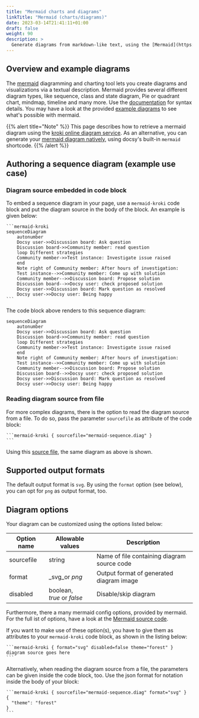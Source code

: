 ```yaml
---
title: "Mermaid charts and diagrams"
linkTitle: "Mermaid (charts/diagrams)"
date: 2023-03-14T21:41:11+01:00
draft: false
weight: 90
description: >
  Generate diagrams from markdown-like text, using the [Mermaid](https://mermaid.js.org/) diagramming and charting tool.
---
```


## Overview and example diagrams

The [mermaid](https://mermaid.js.org) diagramming and charting tool lets you create diagrams and visualizations via a textual description. Mermaid provides several different diagram types, like sequence, class and state diagram, Pie or quadrant chart, mindmap, timeline and many more. Use the [documentation](https://mermaid.js.org/intro/) for syntax details.
You may have a look at the provided [example diagrams](https://mermaid.js.org/syntax/examples.html) to see what's possible with mermaid.

{{% alert title="Note" %}}
This page describes how to retrieve a mermaid diagram using the [kroki online diagram service](https://kroki.io). As an alternative, you can generate your [mermaid diagram natively](/docs/adding-content/diagrams/mermaid/), using docsy's built-in `mermaid` shortcode.
{{% /alert %}}

## Authoring a sequence diagram (example use case)

### Diagram source embedded in code block

To embed a sequence diagram in your page, use a `mermaid-kroki` code block and put the diagram source in the body of the block. An example is given below:

````
```mermaid-kroki
sequenceDiagram
    autonumber
    Docsy user->>Discussion board: Ask question
    Discussion board->>Community member: read question
    loop Different strategies
    Community member->>Test instance: Investigate issue raised 
    end
    Note right of Community member: After hours of investigation:
    Test instance-->>Community member: Come up with solution
    Community member-->>Discussion board: Propose solution
    Discussion board-->>Docsy user: check proposed solution
    Docsy user->>Discussion board: Mark question as resolved
    Docsy user->>Docsy user: Being happy
```
````

The code block above renders to this sequence diagram:

```mermaid-kroki
sequenceDiagram
    autonumber
    Docsy user->>Discussion board: Ask question
    Discussion board->>Community member: read question
    loop Different strategies
    Community member->>Test instance: Investigate issue raised 
    end
    Note right of Community member: After hours of investigation:
    Test instance-->>Community member: Come up with solution
    Community member-->>Discussion board: Propose solution
    Discussion board-->>Docsy user: check proposed solution
    Docsy user->>Discussion board: Mark question as resolved
    Docsy user->>Docsy user: Being happy
```

### Reading diagram source from file

For more complex diagrams, there is the option to read the diagram source from a file. To do so, pass the parameter `sourcefile` as attribute of the code block:

````
```mermaid-kroki { sourcefile="mermaid-sequence.diag" }
```
````

Using this [source file](mermaid-sequence.diag), the same diagram as above is shown.

## Supported output formats

The default output format is `svg`. By using the `format` option (see below), you can opt for `png` as output format, too. 

## Diagram options

Your diagram can be customized using the options listed below: 

| Option name     | Allowable values                                  | Description                                  |
|-----------------|---------------------------------------------------|----------------------------------------------|
| sourcefile      | string                                            | Name of file containing diagram source code  |
| format          | _svg_or _png_                                     | Output format of generated diagram image     |
| disabled        | boolean,<br>_true_ or _false_                     | Disable/skip diagram                         |

Furthermore, there a many mermaid config options, provided by mermaid. For the full ist of options, have a look at the [Mermaid source code](https://github.com/mermaid-js/mermaid/blob/master/packages/mermaid/src/config.type.ts).

If you want to make use of these option(s), you have to give them as attributes to your `mermaid-kroki` code block, as shown in the listing below:

````
```mermaid-kroki { format="svg" disabled=false theme="forest" }
diagram source goes here
```
````

Alternatively, when reading the diagram source from a file, the parameters can be given inside the code block, too. Use the json format for notation inside the body of your block:

````
```mermaid-kroki { sourcefile="mermaid-sequence.diag" format="svg" }
{
  "theme": "forest"
}
```
````

